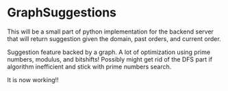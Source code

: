 GraphSuggestions
================

This will be a small part of python implementation for the backend server that will return suggestion given the domain, past orders, and current order.

Suggestion feature backed by a graph. A lot of optimization using prime numbers, modulus, and bitshifts! 
Possibly might get rid of the DFS part if algorithm inefficient and stick with prime numbers search.

It is now working!!
